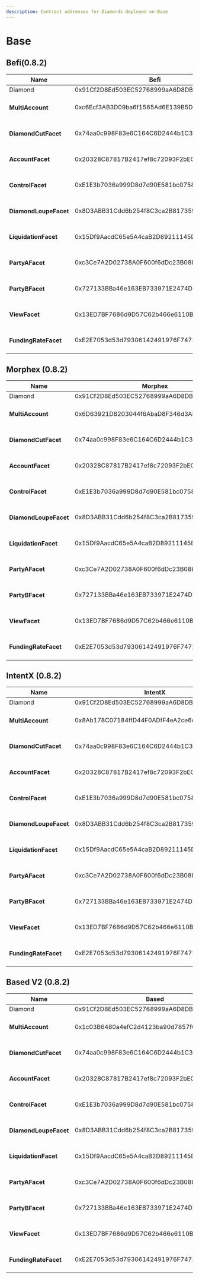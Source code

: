 ```yaml
---
description: Contract addresses for Diamonds deployed on Base
---
```


# Base

## Befi(0.8.2)

<table><thead><tr><th width="281">Name</th><th>Befi</th></tr></thead><tbody><tr><td>Diamond</td><td>0x91Cf2D8Ed503EC52768999aA6D8DBeA6e52dbe43</td></tr><tr><td><h4>MultiAccount</h4></td><td>0xc6Ecf3AB3D09ba6f1565Ad6E139B5D3ba30bB774</td></tr><tr><td><h4>DiamondCutFacet</h4></td><td>0x74aa0c998F83e6C164C6D2444b1C3cbc233EF2BC</td></tr><tr><td><h4>AccountFacet</h4></td><td>0x20328C87817B2417ef8c72093F2bECbe6D1f2FA0</td></tr><tr><td><h4>ControlFacet</h4></td><td>0xE1E3b7036a999D8d7d90E581bc0758325f5b5296</td></tr><tr><td><h4>DiamondLoupeFacet</h4></td><td>0x8D3ABB31Cdd6b254f8C3ca2B8173593f269CbeFc</td></tr><tr><td><h4>LiquidationFacet</h4></td><td>0x15Df9AacdC65e5A4caB2D89211145DAdc8AC5F11</td></tr><tr><td><h4>PartyAFacet</h4></td><td>0xc3Ce7A2D02738A0F600f6dDc23B08b786cB7ab9c</td></tr><tr><td><h4>PartyBFacet</h4></td><td>0x727133BBa46e163EB733971E2474D120695F33cd</td></tr><tr><td><h4>ViewFacet</h4></td><td>0x13ED7BF7686d9D57C62b466e6110B0D9d1DcF95E</td></tr><tr><td><h4>FundingRateFacet</h4></td><td>0xE2E7053d53d79306142491976F74722ea5A28B7b</td></tr></tbody></table>

## Morphex (0.8.2)

<table><thead><tr><th width="281">Name</th><th>Morphex</th></tr></thead><tbody><tr><td>Diamond</td><td>0x91Cf2D8Ed503EC52768999aA6D8DBeA6e52dbe43</td></tr><tr><td><h4>MultiAccount</h4></td><td>0x6D63921D8203044f6AbaD8F346d3AEa9A2719dDD</td></tr><tr><td><h4>DiamondCutFacet</h4></td><td>0x74aa0c998F83e6C164C6D2444b1C3cbc233EF2BC</td></tr><tr><td><h4>AccountFacet</h4></td><td>0x20328C87817B2417ef8c72093F2bECbe6D1f2FA0</td></tr><tr><td><h4>ControlFacet</h4></td><td>0xE1E3b7036a999D8d7d90E581bc0758325f5b5296</td></tr><tr><td><h4>DiamondLoupeFacet</h4></td><td>0x8D3ABB31Cdd6b254f8C3ca2B8173593f269CbeFc</td></tr><tr><td><h4>LiquidationFacet</h4></td><td>0x15Df9AacdC65e5A4caB2D89211145DAdc8AC5F11</td></tr><tr><td><h4>PartyAFacet</h4></td><td>0xc3Ce7A2D02738A0F600f6dDc23B08b786cB7ab9c</td></tr><tr><td><h4>PartyBFacet</h4></td><td>0x727133BBa46e163EB733971E2474D120695F33cd</td></tr><tr><td><h4>ViewFacet</h4></td><td>0x13ED7BF7686d9D57C62b466e6110B0D9d1DcF95E</td></tr><tr><td><h4>FundingRateFacet</h4></td><td>0xE2E7053d53d79306142491976F74722ea5A28B7b</td></tr></tbody></table>

## IntentX (0.8.2)

<table><thead><tr><th width="281">Name</th><th>IntentX</th></tr></thead><tbody><tr><td>Diamond</td><td>0x91Cf2D8Ed503EC52768999aA6D8DBeA6e52dbe43</td></tr><tr><td><h4>MultiAccount</h4></td><td>0x8Ab178C07184ffD44F0ADfF4eA2ce6cFc33F3b86</td></tr><tr><td><h4>DiamondCutFacet</h4></td><td>0x74aa0c998F83e6C164C6D2444b1C3cbc233EF2BC</td></tr><tr><td><h4>AccountFacet</h4></td><td>0x20328C87817B2417ef8c72093F2bECbe6D1f2FA0</td></tr><tr><td><h4>ControlFacet</h4></td><td>0xE1E3b7036a999D8d7d90E581bc0758325f5b5296</td></tr><tr><td><h4>DiamondLoupeFacet</h4></td><td>0x8D3ABB31Cdd6b254f8C3ca2B8173593f269CbeFc</td></tr><tr><td><h4>LiquidationFacet</h4></td><td>0x15Df9AacdC65e5A4caB2D89211145DAdc8AC5F11</td></tr><tr><td><h4>PartyAFacet</h4></td><td>0xc3Ce7A2D02738A0F600f6dDc23B08b786cB7ab9c</td></tr><tr><td><h4>PartyBFacet</h4></td><td>0x727133BBa46e163EB733971E2474D120695F33cd</td></tr><tr><td><h4>ViewFacet</h4></td><td>0x13ED7BF7686d9D57C62b466e6110B0D9d1DcF95E</td></tr><tr><td><h4>FundingRateFacet</h4></td><td>0xE2E7053d53d79306142491976F74722ea5A28B7b</td></tr></tbody></table>

## Based V2 (0.8.2)

<table><thead><tr><th width="281">Name</th><th>Based</th></tr></thead><tbody><tr><td>Diamond</td><td>0x91Cf2D8Ed503EC52768999aA6D8DBeA6e52dbe43</td></tr><tr><td><h4>MultiAccount</h4></td><td>0x1c03B6480a4efC2d4123ba90d7857f0e1878B780</td></tr><tr><td><h4>DiamondCutFacet</h4></td><td>0x74aa0c998F83e6C164C6D2444b1C3cbc233EF2BC</td></tr><tr><td><h4>AccountFacet</h4></td><td>0x20328C87817B2417ef8c72093F2bECbe6D1f2FA0</td></tr><tr><td><h4>ControlFacet</h4></td><td>0xE1E3b7036a999D8d7d90E581bc0758325f5b5296</td></tr><tr><td><h4>DiamondLoupeFacet</h4></td><td>0x8D3ABB31Cdd6b254f8C3ca2B8173593f269CbeFc</td></tr><tr><td><h4>LiquidationFacet</h4></td><td>0x15Df9AacdC65e5A4caB2D89211145DAdc8AC5F11</td></tr><tr><td><h4>PartyAFacet</h4></td><td>0xc3Ce7A2D02738A0F600f6dDc23B08b786cB7ab9c</td></tr><tr><td><h4>PartyBFacet</h4></td><td>0x727133BBa46e163EB733971E2474D120695F33cd</td></tr><tr><td><h4>ViewFacet</h4></td><td>0x13ED7BF7686d9D57C62b466e6110B0D9d1DcF95E</td></tr><tr><td><h4>FundingRateFacet</h4></td><td>0xE2E7053d53d79306142491976F74722ea5A28B7b</td></tr></tbody></table>

####
